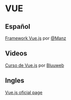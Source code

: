 
# VUE

## Español

[Framework Vue.js](https://lenguajejs.com/vuejs/) por [@Manz](https://twitter.com/Manz)

## Videos

[Curso de Vue.js](https://youtu.be/GAQB7Y4X5fM) por [Bluuweb](https://www.youtube.com/channel/UCH7IANkyEcsVW_y1IlpkamQ)


## Ingles

[Vue.js oficial page](https://vuejs.org/)
